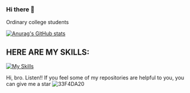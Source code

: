 ### Hi there 👋

<!--
**2402575933/2402575933** is a ✨ _special_ ✨ repository because its `README.md` (this file) appears on your GitHub profile.

Here are some ideas to get you started:

- 🔭 I’m currently working on ...
- 🌱 I’m currently learning ...
- 👯 I’m looking to collaborate on ...
- 🤔 I’m looking for help with ...
- 💬 Ask me about ...
- 📫 How to reach me: ...
- 😄 Pronouns: ...
- ⚡ Fun fact: ...
-->

Ordinary college students

[![Anurag's GitHub stats](https://github-readme-stats.vercel.app/api?username=2402575933)](https://github.com/anuraghazra/github-readme-stats)

## HERE ARE MY SKILLS:

[![My Skills](https://skillicons.dev/icons?i=java,python,javascript,vue,spring,mysql,html,css,nodejs)](https://skillicons.dev)


Hi, bro. Listen!! If you feel some of my repositories are helpful to you, you can give me a star ![33F4DA20](https://user-images.githubusercontent.com/74338779/178647383-307e3e10-1935-492d-a5dc-7768615fa2ab.png)
